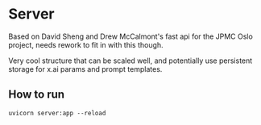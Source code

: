 # Server

Based on David Sheng and Drew McCalmont's fast api for the JPMC Oslo project, needs rework to fit in with this though.

Very cool structure that can be scaled well, and potentially use persistent storage for x.ai params and prompt templates.

## How to run
```
uvicorn server:app --reload
```
